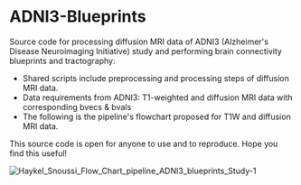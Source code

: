 # ADNI3-Blueprints

Source code for processing diffusion MRI data of ADNI3 (Alzheimer's Disease Neuroimaging Initiative) study and performing brain connectivity blueprints and tractography:

- Shared scripts include preprocessing and processing steps of diffusion MRI data.
- Data requirements from ADNI3: T1-weighted and diffusion MRI data with corresponding bvecs & bvals
- The following is the pipeline's flowchart proposed for T1W and diffusion MRI data.

This source code is open for anyone to use and to reproduce. Hope you find this useful!

![Haykel_Snoussi_Flow_Chart_pipeline_ADNI3_blueprints_Study-1](https://user-images.githubusercontent.com/20087558/188282791-9633e252-4e92-4464-8cc6-eb844f85806c.png)
